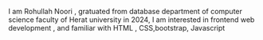 I am Rohullah Noori , gratuated from database department of computer science faculty of  Herat university in 2024,
I am interested in frontend web development , and familiar with HTML , CSS,bootstrap, Javascript  
